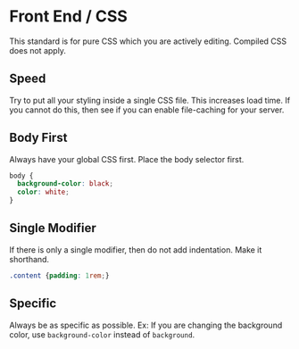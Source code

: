 # Front End / CSS

This standard is for pure CSS which you are actively editing. Compiled CSS does not apply.

## Speed

Try to put all your styling inside a single CSS file. This increases load time. If you cannot do this, then see if you can enable file-caching for your server.

## Body First

Always have your global CSS first. Place the body selector first.

```css
body {
  background-color: black;
  color: white;
}
```

## Single Modifier

If there is only a single modifier, then do not add indentation. Make it shorthand.

```css
.content {padding: 1rem;}
```

## Specific

Always be as specific as possible. Ex: If you are changing the background color, use `background-color` instead of `background`.
